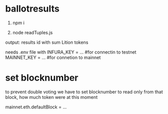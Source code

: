# ballotresults

1. npm i

2. node readTuples.js

output: results id with sum Lition tokens

needs .env file with
INFURA_KEY = ...     #for connectin to testnet
MAINNET_KEY = ...    #for connetion to mainnet

# set blocknumber
to prevent double voting we have to set blocknumber
to read only from that block, how much token were
at this moment

mainnet.eth.defaultBlock = ...

